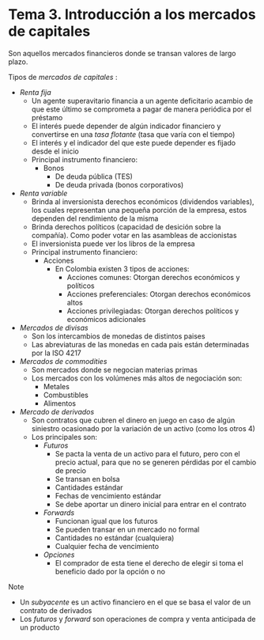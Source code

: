 # Tema 3. Introducción a los mercados de capitales

Son aquellos mercados financieros donde se transan valores de largo plazo.




Tipos de _mercados de capitales_ :
- _Renta fija_
	- Un agente superavitario financia a un agente deficitario acambio de que este último se comprometa a pagar de manera periódica por el préstamo
	- El interés puede depender de algún indicador financiero y convertirse en una _tasa flotante_ (tasa que varía con el tiempo)
	- El interés y el indicador del que este puede depender es fijado desde el inicio
	- Principal instrumento financiero:
		- Bonos
			- De deuda pública (TES)
			- De deuda privada (bonos corporativos)
- _Renta variable_
	- Brinda al inversionista derechos económicos (dividendos variables), los cuales representan una pequeña porción de la empresa, estos dependen del rendimiento de la misma
	- Brinda derechos políticos (capacidad de desición sobre la compañía). Como poder votar en las asambleas de accionistas
	- El inversionista puede ver los libros de la empresa
	- Principal instrumento financiero:
		- Acciones
			- En Colombia existen 3 tipos de acciones:
				- Acciones comunes: Otorgan derechos económicos y políticos
				- Acciones preferenciales: Otorgan derechos económicos altos
				- Acciones privilegiadas: Otorgan derechos políticos y económicos adicionales
- _Mercados de divisas_
	- Son los intercambios de monedas de distintos paises
	- Las abreviaturas de las monedas en cada pais están determinadas por la ISO 4217
- _Mercados de commodities_
	- Son mercados donde se negocian materias primas
	- Los mercados con los volúmenes más altos de negociación son:
		- Metales
		- Combustibles
		- Alimentos
- _Mercado de derivados_
	- Son contratos que cubren el dinero en juego en caso de algún siniestro ocasionado por la variación de un activo (como los otros 4)
	- Los principales son:
		- _Futuros_
			- Se pacta la venta de un activo para el futuro, pero con el precio actual, para que no se generen pérdidas por el cambio de precio
			-  Se transan en bolsa
			- Cantidades estándar
			- Fechas de vencimiento estándar
			- Se debe aportar un dinero inicial para entrar en el contrato
		- _Forwards_
			- Funcionan igual que los futuros
			- Se pueden transar en un mercado no formal
			- Cantidades no estándar (cualquiera)
			- Cualquier fecha de vencimiento
		- _Opciones_
			- El comprador de esta tiene el derecho de elegir si toma el beneficio dado por la opción o no


>[!Note]
>- Un _subyacente_ es un activo financiero en el que se basa el valor de un contrato de derivados
>-  Los _futuros_ y _forward_ son operaciones de compra y venta anticipada de un producto



